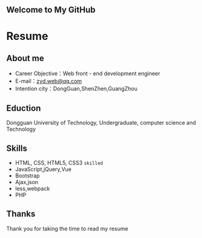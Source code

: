 ## Welcome to My GitHub

# Resume
## About me
- Career Objective：Web front - end development engineer
- E-mail：zyd.web@qq.com
- Intention city：DongGuan,ShenZhen,GuangZhou

## Eduction
  Dongguan University of Technology, Undergraduate, computer science and Technology

## Skills
 - HTML, CSS, HTML5, CSS3  `skilled`
 - JavaScript,jQuery,Vue
 - Bootstrap
 - Ajax,json
 - less,webpack
 - PHP

## Thanks
  Thank you for taking the time to read my resume
